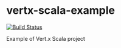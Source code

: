 # vertx-scala-example

[![Build Status](https://travis-ci.com/nclsprsn/vertx-scala-maven-example.svg?branch=master)](https://travis-ci.com/nclsprsn/vertx-scala-maven-example)

Example of Vert.x Scala project
